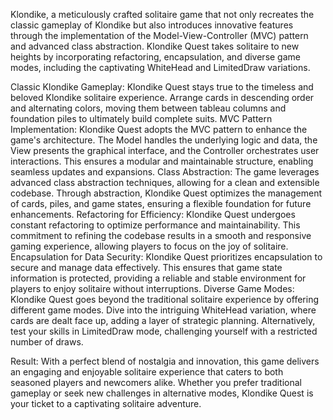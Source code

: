 Klondike, a meticulously crafted solitaire game that not only recreates the classic gameplay of Klondike but also introduces innovative features through the implementation of the Model-View-Controller (MVC) pattern and advanced class abstraction. Klondike Quest takes solitaire to new heights by incorporating refactoring, encapsulation, and diverse game modes, including the captivating WhiteHead and LimitedDraw variations.

Classic Klondike Gameplay: Klondike Quest stays true to the timeless and beloved Klondike solitaire experience. Arrange cards in descending order and alternating colors, moving them between tableau columns and foundation piles to ultimately build complete suits.
MVC Pattern Implementation: Klondike Quest adopts the MVC pattern to enhance the game's architecture. The Model handles the underlying logic and data, the View presents the graphical interface, and the Controller orchestrates user interactions. This ensures a modular and maintainable structure, enabling seamless updates and expansions.
Class Abstraction: The game leverages advanced class abstraction techniques, allowing for a clean and extensible codebase. Through abstraction, Klondike Quest optimizes the management of cards, piles, and game states, ensuring a flexible foundation for future enhancements.
Refactoring for Efficiency: Klondike Quest undergoes constant refactoring to optimize performance and maintainability. This commitment to refining the codebase results in a smooth and responsive gaming experience, allowing players to focus on the joy of solitaire.
Encapsulation for Data Security: Klondike Quest prioritizes encapsulation to secure and manage data effectively. This ensures that game state information is protected, providing a reliable and stable environment for players to enjoy solitaire without interruptions.
Diverse Game Modes: Klondike Quest goes beyond the traditional solitaire experience by offering different game modes. Dive into the intriguing WhiteHead variation, where cards are dealt face up, adding a layer of strategic planning. Alternatively, test your skills in LimitedDraw mode, challenging yourself with a restricted number of draws.

Result: With a perfect blend of nostalgia and innovation, this game delivers an engaging and enjoyable solitaire experience that caters to both seasoned players and newcomers alike. Whether you prefer traditional gameplay or seek new challenges in alternative modes, Klondike Quest is your ticket to a captivating solitaire adventure.
